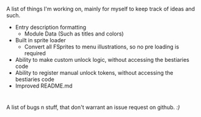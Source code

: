 A list of things I'm working on, mainly for myself to keep track of ideas and such.

* Entry description formatting
	- Module Data (Such as titles and colors)
* Built in sprite loader
	- Convert all FSprites to menu illustrations, so no pre loading is required
* Ability to make custom unlock logic, without accessing the bestiaries code
* Ability to register manual unlock tokens, without accessing the bestiaries code
* Improved README.md

#

A list of bugs n stuff, that don't warrant an issue request on github.
*:)*